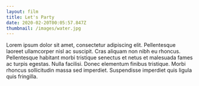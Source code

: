 ```yaml
---
layout: film
title: Let's Party
date: 2020-02-20T00:05:57.847Z
thumbnail: /images/water.jpg
---
```

Lorem ipsum dolor sit amet, consectetur adipiscing elit. Pellentesque laoreet ullamcorper nisl ac suscipit. Cras aliquam non nibh eu rhoncus. Pellentesque habitant morbi tristique senectus et netus et malesuada fames ac turpis egestas. Nulla facilisi. Donec elementum finibus tristique. Morbi rhoncus sollicitudin massa sed imperdiet. Suspendisse imperdiet quis ligula quis fringilla.
